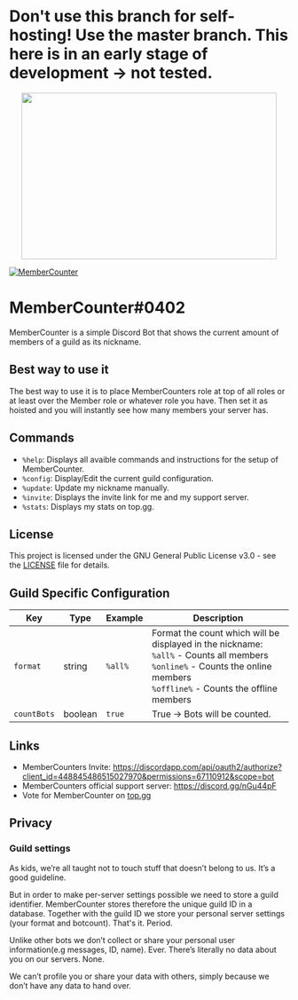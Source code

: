 # Don't use this branch for self-hosting! Use the master branch. This here is in an early stage of development -> not tested. 
<p align="center">
  <img width="460" height="300" src="https://raw.githubusercontent.com/error2507/MemberCounter/d.js-v12-update/images/5be0e8989adc15cb63c83a4ff25cecb6.png">
</p>
<a href="https://top.gg/bot/448845486515027970" >
  <img src="https://discordbots.org/api/widget/448845486515027970.svg" alt="MemberCounter" />
</a>


# MemberCounter#0402

MemberCounter is a simple Discord Bot that shows the current amount of members of a guild as its nickname.

## Best way to use it
The best way to use it is to place MemberCounters role at top of all roles or at least over the Member role or whatever role you have. Then set it as hoisted and you will instantly see how many members your server has.

## Commands
* `%help`: Displays all avaible commands and instructions for the setup of MemberCounter.
* `%config`: Display/Edit the current guild configuration.
* `%update`: Update my nickname manually.
* `%invite`: Displays the invite link for me and my support server.
* `%stats`: Displays my stats on top.gg.

## License

This project is licensed under the GNU General Public License v3.0 - see the [LICENSE](https://github.com/error2507/MemberCounter/blob/d.js-v12-update/LICENSE) file for details.

## Guild Specific Configuration

| Key | Type | Example | Description |
|-----|------|---------|-------------|
| `format` | string | `%all%` | Format the count which will be displayed in the nickname:<br>`%all%` - Counts all members<br>`%online%` - Counts the online members<br>`%offline%` - Counts the offline members |
| `countBots` | boolean | `true` | True -> Bots will be counted. |

## Links
* MemberCounters Invite: https://discordapp.com/api/oauth2/authorize?client_id=448845486515027970&permissions=67110912&scope=bot
* MemberCounters official support server: https://discord.gg/nGu44pF
* Vote for MemberCounter on [top.gg](https://top.gg/bot/448845486515027970)

## Privacy
### Guild settings
As kids, we’re all taught not to touch stuff that doesn’t belong to us. It’s a good guideline.

But in order to make per-server settings possible we need to store a guild identifier. MemberCounter stores therefore the unique guild ID in a database. 
Together with the guild ID we store your personal server settings (your format and botcount). That's it. Period.

Unlike other bots we don’t collect or share your personal user information(e.g messages, ID, name). Ever. There’s literally no data about you on our servers. None. 

We can’t profile you or share your data with others, simply because we don’t have any data to hand over. 
